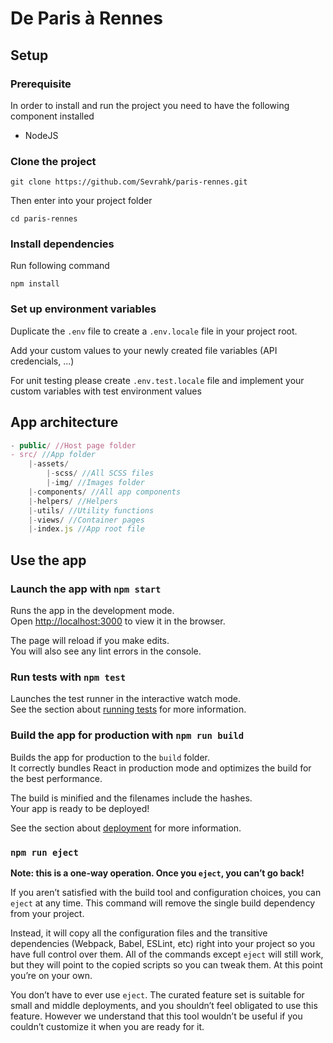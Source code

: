 # De Paris à Rennes

## Setup

### Prerequisite

In order to install and run the project you need to have the following component installed

- NodeJS

### Clone the project

    git clone https://github.com/Sevrahk/paris-rennes.git

Then enter into your project folder

    cd paris-rennes

### Install dependencies

Run following command

    npm install

### Set up environment variables

Duplicate the `.env` file to create a `.env.locale` file in your project root.

Add your custom values to your newly created file variables (API credencials, ...)

For unit testing please create `.env.test.locale` file and implement your custom variables with test environment values

## App architecture

```js
- public/ //Host page folder
- src/ //App folder
    |-assets/
        |-scss/ //All SCSS files
        |-img/ //Images folder
    |-components/ //All app components
    |-helpers/ //Helpers
    |-utils/ //Utility functions
    |-views/ //Container pages
    |-index.js //App root file
```

## Use the app

### Launch the app with `npm start`

Runs the app in the development mode.<br>
Open [http://localhost:3000](http://localhost:3000) to view it in the browser.

The page will reload if you make edits.<br>
You will also see any lint errors in the console.

### Run tests with `npm test`

Launches the test runner in the interactive watch mode.<br>
See the section about [running tests](https://facebook.github.io/create-react-app/docs/running-tests) for more information.

### Build the app for production with `npm run build`

Builds the app for production to the `build` folder.<br>
It correctly bundles React in production mode and optimizes the build for the best performance.

The build is minified and the filenames include the hashes.<br>
Your app is ready to be deployed!

See the section about [deployment](https://facebook.github.io/create-react-app/docs/deployment) for more information.

### `npm run eject`

**Note: this is a one-way operation. Once you `eject`, you can’t go back!**

If you aren’t satisfied with the build tool and configuration choices, you can `eject` at any time. This command will remove the single build dependency from your project.

Instead, it will copy all the configuration files and the transitive dependencies (Webpack, Babel, ESLint, etc) right into your project so you have full control over them. All of the commands except `eject` will still work, but they will point to the copied scripts so you can tweak them. At this point you’re on your own.

You don’t have to ever use `eject`. The curated feature set is suitable for small and middle deployments, and you shouldn’t feel obligated to use this feature. However we understand that this tool wouldn’t be useful if you couldn’t customize it when you are ready for it.
